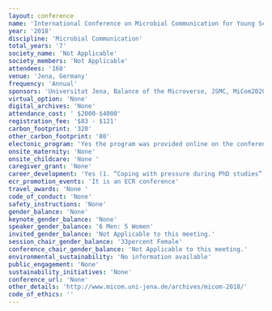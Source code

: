```yaml
---
layout: conference 
name: 'International Conference on Microbial Communication for Young Scientists (MiCom)'
year: '2018'
discipline: 'Microbial Communication'
total_years: '7'
society_name: 'Not Applicable'
society_members: 'Not Applicable'
attendees: '160'
venue: 'Jena, Germany'
frequency: 'Annual'
sponsors: 'Universitat Jena, Balance of the Microverse, JSMC, MiCom2020'
virtual_option: 'None'
digital_archives: 'None'
attendance_cost: ' $2000-$4000'
registration_fee: '$83 - $121'
carbon_footprint: '320'
other_carbon_footprint: '80'
electonic_program: 'Yes the program was provided online on the conference website.'
onsite_maternity: 'None'
onsite_childcare: 'None '
caregiver_grant: 'None'
career_development: 'Yes (1. “Coping with pressure during PhD studies” by Dr. Hendrik  Huthoff 2.“Statistical evaluation and analysis – How not to lie with your data” by Dr. Sascha Brunke 3.“Balancing scientific career and family life” by Prof. Dr. Miriam Agler-Rosenbaum and Dr. Matthew Agler 4. Iuliia Ferling, an elife ambassador, will give a workshop about good scientific practice and the reproducibility of research data – feel free to join.)'
ecr_promotion_events: 'It is an ECR conference'
travel_awards: 'None '
code_of_conduct: 'None'
safety_instructions: 'None'
gender_balance: 'None'
keynote_gender_balance: 'None'
speaker_gender_balance: '6 Men: 5 Women'
invited_gender_balance: 'Not Applicable to this meeting.'
session_chair_gender_balance: '33percent Female'
conference_chair_gender_balance: 'Not Applicable to this meeting.'
environmental_sustainability: 'No information available'
public_engagement: 'None'
sustainability_initiatives: 'None'
conference_url: 'None'
other_details: 'http://www.micom.uni-jena.de/archives/micom-2018/'
code_of_ethics: ''
---
```

